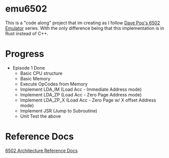 # emu6502
This is a "code along" project that im creating as I follow [Dave Poo's 6502 Emulator](https://www.youtube.com/watch?v=qJgsuQoy9bc) series. With the only difference being that this implementation is in Rust instead of C++. 

# Progress 
- Episode 1 Done
  - Basic CPU structure
  - Basic Memory
  - Execute OpCodes from Memory
  - Implement LDA_IM (Load Acc - Immediate Address mode)
  - Implement LDA_ZP (Load Acc - Zero Page Address mode)
  - Implement LDA_ZP_X (Load Acc - Zero Page w/ X offset Address mode)
  - Implement JSR (Jump to Subroutine)
  - Unit Test the above
  
# Reference Docs 
[6502 Architecture Reference Docs](http://www.obelisk.me.uk/6502/index.html)

